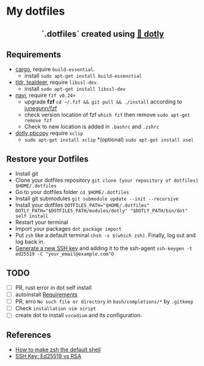 # My dotfiles
<h2 align="center">
  `.dotfiles` created using <a href="https://github.com/CodelyTV/dotly">🌚 dotly</a>
</h2>

## Requirements
- [cargo](https://crates.io/), require `build-essential`.  
    * install `sudo apt-get install build-essenctial`
- [tldr, tealdeer](https://lib.rs/crates/tealdeer), require `libssl-dev`.  
    * install `sudo apt-get install libssl-dev`
- [navi](https://github.com/denisidoro/navi), require `fzf v0.24+`
    * upgrade **fzf** `cd ~/.fzf && git pull && ./install` according to [junegunn/fzf](https://github.com/junegunn/fzf)
    * check version location of fzf `which fzf` then remove `sudo apt-get remove fzf`
    * Check to new location is added in `.bashrc` and `.zshrc`
- [dotly pbcopy](./modules/dotly/bin/pbcopy) require `xclip`
    * `sudo apt-get install xclip`
    *(optional) `sudo apt-get install xsel`

## Restore your Dotfiles

* Install git
* Clone your dotfiles repository `git clone [your repository of dotfiles] $HOME/.dotfiles`
* Go to your dotfiles folder `cd $HOME/.dotfiles`
* Install git submodules `git submodule update --init --recursive`
* Install your dotfiles  `DOTFILES_PATH="$HOME/.dotfiles" DOTLY_PATH="$DOTFILES_PATH/modules/dotly" "$DOTLY_PATH/bin/dot" self install`
* Restart your terminal
* Import your packages `dot package import`
* Put `zsh` like a default terminal `chsh -s $(which zsh)`. Finally, log out and log back in.
* [Generate a new SSH key](https://docs.github.com/en/github/authenticating-to-github/generating-a-new-ssh-key-and-adding-it-to-the-ssh-agent) and adding it to the ssh-agent `ssh-keygen -t ed25519 -C "your_email@example.com"O`


## TODO
- [ ] PR, rust error in dot self install
- [ ] autoinstall [Requirements](#Requirements)
- [ ] PR, erro `No such file or directory` in `bash/completions/*` by `.gitkeep`
- [ ] Check `installation vim script`
- [ ] create dot to install `vscodium` and its configuration.

## References
- [How to make zsh the default shell](https://askubuntu.com/questions/131823/how-to-make-zsh-the-default-shell)
- [SSH Key: Ed25519 vs RSA](https://security.stackexchange.com/questions/90077/ssh-key-ed25519-vs-rsa)
